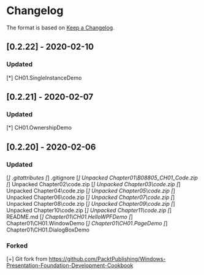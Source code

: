 # Changelog

The format is based on [Keep a Changelog](https://keepachangelog.com/en/1.0.0/).

## [0.2.22] - 2020-02-10
### Updated
  [*] CH01.SingleInstanceDemo

## [0.2.21] - 2020-02-07
### Updated
  [*] CH01.OwnershipDemo

## [0.2.20] - 2020-02-06
### Updated
  [*] .gitattributes
  [*] .gitignore
  [*] Unpacked Chapter01\B08805_CH01_Code.zip
  [*] Unpacked Chapter02\code.zip
  [*] Unpacked Chapter03\code.zip
  [*] Unpacked Chapter04\code.zip
  [*] Unpacked Chapter05\code.zip
  [*] Unpacked Chapter06\code.zip
  [*] Unpacked Chapter07\code.zip
  [*] Unpacked Chapter08\code.zip
  [*] Unpacked Chapter09\code.zip
  [*] Unpacked Chapter10\code.zip
  [*] Unpacked Chapter11\code.zip
  [*] README.md
  [*] Chapter01\CH01.HelloWPFDemo
  [*] Chapter01\CH01.WindowDemo
  [*] Chapter01\CH01.PageDemo
  [*] Chapter01\CH01.DialogBoxDemo
### Forked
  [+] Git fork from https://github.com/PacktPublishing/Windows-Presentation-Foundation-Development-Cookbook
